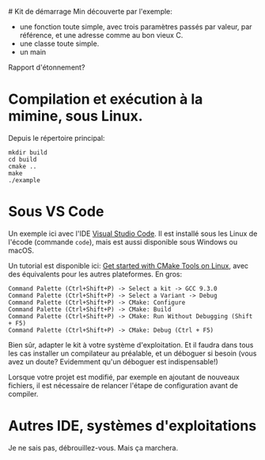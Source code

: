 # Kit de démarrage
Min découverte par l'exemple:

- une fonction toute simple, avec trois paramètres passés par valeur, par référence, et une adresse comme au bon vieux C.
- une classe toute simple.
- un main

Rapport d'étonnement?


# Compilation et exécution à la mimine, sous Linux.
Depuis le répertoire principal:

    mkdir build
    cd build
    cmake ..
    make
    ./example

# Sous VS Code
Un exemple ici avec l'IDE [Visual Studio Code](https://code.visualstudio.com/). Il est installé sous les Linux de l'écode (commande `code`), mais est aussi disponible sous Windows ou macOS.

Un tutorial est disponible ici: [Get started with CMake Tools on Linux](https://code.visualstudio.com/docs/cpp/cmake-linux), avec des équivalents pour les autres plateformes. En gros:

    Command Palette (Ctrl+Shift+P) -> Select a kit -> GCC 9.3.0
    Command Palette (Ctrl+Shift+P) -> Select a Variant -> Debug
    Command Palette (Ctrl+Shift+P) -> CMake: Configure
    Command Palette (Ctrl+Shift+P) -> CMake: Build
    Command Palette (Ctrl+Shift+P) -> CMake: Run Without Debugging (Shift + F5)
    Command Palette (Ctrl+Shift+P) -> CMake: Debug (Ctrl + F5)

Bien sûr, adapter le kit à votre système d'exploitation. Et il faudra dans tous les cas installer un compilateur au préalable, et un déboguer si besoin (vous avez un doute? Evidemment qu'un déboguer est indispensable!)

Lorsque votre projet est modifié, par exemple en ajoutant de nouveaux fichiers, il est nécessaire de relancer l'étape de configuration avant de compiler.

# Autres IDE, systèmes d'exploitations
Je ne sais pas, débrouillez-vous. Mais ça marchera.
